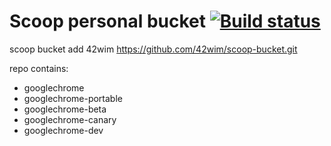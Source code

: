 # Scoop personal bucket [![Build status](https://ci.appveyor.com/api/projects/status/qcacb7wqwa4v300b/branch/master?svg=true)](https://ci.appveyor.com/project/42wim/scoop-bucket/branch/master)

scoop bucket add 42wim https://github.com/42wim/scoop-bucket.git

repo contains:

- googlechrome
- googlechrome-portable
- googlechrome-beta
- googlechrome-canary
- googlechrome-dev
